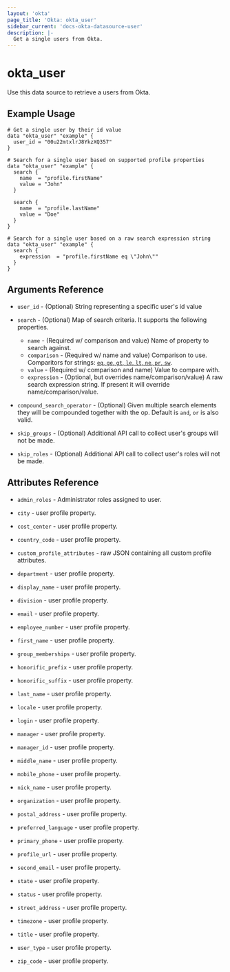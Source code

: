 ```yaml
---
layout: 'okta'
page_title: 'Okta: okta_user'
sidebar_current: 'docs-okta-datasource-user'
description: |-
  Get a single users from Okta.
---
```


# okta_user

Use this data source to retrieve a users from Okta.

## Example Usage

```hcl
# Get a single user by their id value
data "okta_user" "example" {
  user_id = "00u22mtxlrJ8YkzXQ357"
}

# Search for a single user based on supported profile properties
data "okta_user" "example" {
  search {
    name  = "profile.firstName"
    value = "John"
  }

  search {
    name  = "profile.lastName"
    value = "Doe"
  }
}

# Search for a single user based on a raw search expression string
data "okta_user" "example" {
  search {
    expression  = "profile.firstName eq \"John\""
  }
}
```

## Arguments Reference

- `user_id` - (Optional) String representing a specific user's id value

- `search` - (Optional) Map of search criteria. It supports the following properties.
  - `name` - (Required w/ comparison and value) Name of property to search against.
  - `comparison` - (Required w/ name and value) Comparison to use. Comparitors for strings: [`eq`, `ge`, `gt`, `le`, `lt`, `ne`, `pr`, `sw`](https://developer.okta.com/docs/reference/core-okta-api/#operators).
  - `value` - (Required w/ comparison and name) Value to compare with.
  - `expression` - (Optional, but overrides name/comparison/value) A raw search expression string. If present it will override name/comparison/value.
- `compound_search_operator` - (Optional) Given multiple search elements they will be compounded together with the op. Default is `and`, `or` is also valid.

- `skip_groups` - (Optional) Additional API call to collect user's groups will not be made.

- `skip_roles` - (Optional) Additional API call to collect user's roles will not be made.

## Attributes Reference

- `admin_roles` - Administrator roles assigned to user.

- `city` - user profile property.

- `cost_center` - user profile property.

- `country_code` - user profile property.

- `custom_profile_attributes` - raw JSON containing all custom profile attributes.

- `department` - user profile property.

- `display_name` - user profile property.

- `division` - user profile property.

- `email` - user profile property.

- `employee_number` - user profile property.

- `first_name` - user profile property.

- `group_memberships` - user profile property.

- `honorific_prefix` - user profile property.

- `honorific_suffix` - user profile property.

- `last_name` - user profile property.

- `locale` - user profile property.

- `login` - user profile property.

- `manager` - user profile property.

- `manager_id` - user profile property.

- `middle_name` - user profile property.

- `mobile_phone` - user profile property.

- `nick_name` - user profile property.

- `organization` - user profile property.

- `postal_address` - user profile property.

- `preferred_language` - user profile property.

- `primary_phone` - user profile property.

- `profile_url` - user profile property.

- `second_email` - user profile property.

- `state` - user profile property.

- `status` - user profile property.

- `street_address` - user profile property.

- `timezone` - user profile property.

- `title` - user profile property.

- `user_type` - user profile property.

- `zip_code` - user profile property.
